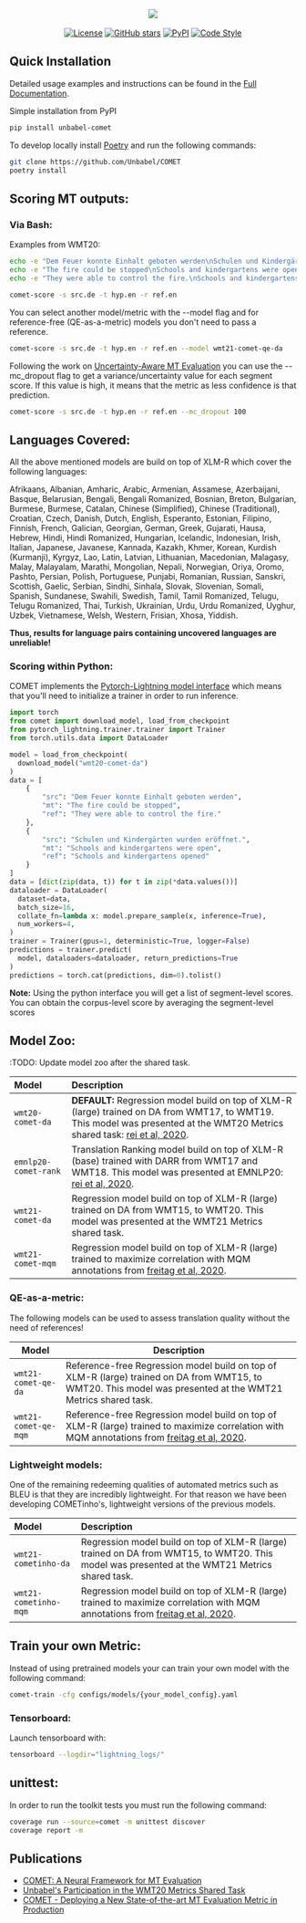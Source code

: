 <p align="center">
  <img src="https://raw.githubusercontent.com/Unbabel/COMET/master/docs/source/_static/img/COMET_lockup-dark.png">
  <br />
  <br />
  <a href="https://github.com/Unbabel/COMET/blob/master/LICENSE"><img alt="License" src="https://img.shields.io/github/license/Unbabel/COMET" /></a>
  <a href="https://github.com/Unbabel/COMET/stargazers"><img alt="GitHub stars" src="https://img.shields.io/github/stars/Unbabel/COMET" /></a>
  <a href=""><img alt="PyPI" src="https://img.shields.io/pypi/v/unbabel-comet" /></a>
  <a href="https://github.com/psf/black"><img alt="Code Style" src="https://img.shields.io/badge/code%20style-black-black" /></a>
</p>

## Quick Installation

Detailed usage examples and instructions can be found in the [Full Documentation](https://unbabel.github.io/COMET/html/index.html).

Simple installation from PyPI

```bash
pip install unbabel-comet
```

To develop locally install [Poetry](https://python-poetry.org/docs/#installation) and run the following commands:
```bash
git clone https://github.com/Unbabel/COMET
poetry install
```

## Scoring MT outputs:

### Via Bash:

Examples from WMT20:

```bash
echo -e "Dem Feuer konnte Einhalt geboten werden\nSchulen und Kindergärten wurden eröffnet." >> src.de
echo -e "The fire could be stopped\nSchools and kindergartens were open" >> hyp.en
echo -e "They were able to control the fire.\nSchools and kindergartens opened" >> ref.en
```

```bash
comet-score -s src.de -t hyp.en -r ref.en
```

You can select another model/metric with the --model flag and for reference-free (QE-as-a-metric) models you don't need to pass a reference.

```bash
comet-score -s src.de -t hyp.en -r ref.en --model wmt21-comet-qe-da
```

Following the work on [Uncertainty-Aware MT Evaluation]() you can use the --mc_dropout flag to get a variance/uncertainty value for each segment score. If this value is high, it means that the metric as less confidence is that prediction.

```bash
comet-score -s src.de -t hyp.en -r ref.en --mc_dropout 100
```

## Languages Covered:

All the above mentioned models are build on top of XLM-R which cover the following languages:

Afrikaans, Albanian, Amharic, Arabic, Armenian, Assamese, Azerbaijani, Basque, Belarusian, Bengali, Bengali Romanized, Bosnian, Breton, Bulgarian, Burmese, Burmese, Catalan, Chinese (Simplified), Chinese (Traditional), Croatian, Czech, Danish, Dutch, English, Esperanto, Estonian, Filipino, Finnish, French, Galician, Georgian, German, Greek, Gujarati, Hausa, Hebrew, Hindi, Hindi Romanized, Hungarian, Icelandic, Indonesian, Irish, Italian, Japanese, Javanese, Kannada, Kazakh, Khmer, Korean, Kurdish (Kurmanji), Kyrgyz, Lao, Latin, Latvian, Lithuanian, Macedonian, Malagasy, Malay, Malayalam, Marathi, Mongolian, Nepali, Norwegian, Oriya, Oromo, Pashto, Persian, Polish, Portuguese, Punjabi, Romanian, Russian, Sanskri, Scottish, Gaelic, Serbian, Sindhi, Sinhala, Slovak, Slovenian, Somali, Spanish, Sundanese, Swahili, Swedish, Tamil, Tamil Romanized, Telugu, Telugu Romanized, Thai, Turkish, Ukrainian, Urdu, Urdu Romanized, Uyghur, Uzbek, Vietnamese, Welsh, Western, Frisian, Xhosa, Yiddish.

**Thus, results for language pairs containing uncovered languages are unreliable!**

### Scoring within Python:

COMET implements the [Pytorch-Lightning model interface](https://pytorch-lightning.readthedocs.io/en/1.3.8/common/lightning_module.html) which means that you'll need to initialize a trainer in order to run inference.

```python
import torch
from comet import download_model, load_from_checkpoint
from pytorch_lightning.trainer.trainer import Trainer
from torch.utils.data import DataLoader

model = load_from_checkpoint(
  download_model("wmt20-comet-da")
)
data = [
    {
        "src": "Dem Feuer konnte Einhalt geboten werden",
        "mt": "The fire could be stopped",
        "ref": "They were able to control the fire."
    },
    {
        "src": "Schulen und Kindergärten wurden eröffnet.",
        "mt": "Schools and kindergartens were open",
        "ref": "Schools and kindergartens opened"
    }
]
data = [dict(zip(data, t)) for t in zip(*data.values())]
dataloader = DataLoader(
  dataset=data,
  batch_size=16,
  collate_fn=lambda x: model.prepare_sample(x, inference=True),
  num_workers=4,
)
trainer = Trainer(gpus=1, deterministic=True, logger=False)
predictions = trainer.predict(
  model, dataloaders=dataloader, return_predictions=True
)
predictions = torch.cat(predictions, dim=0).tolist()
```

**Note:** Using the python interface you will get a list of segment-level scores. You can obtain the corpus-level score by averaging the segment-level scores

## Model Zoo:

:TODO: Update model zoo after the shared task.

| Model              |               Description                        |
| :--------------------- | :------------------------------------------------ |
| `wmt20-comet-da` | **DEFAULT:** Regression model build on top of XLM-R (large) trained on DA from WMT17, to WMT19. This model was presented at the WMT20 Metrics shared task: [rei et al, 2020](https://aclanthology.org/2020.wmt-1.101.pdf). |
| `emnlp20-comet-rank` | Translation Ranking model build on top of XLM-R (base) trained with DARR from WMT17 and WMT18. This model was presented at EMNLP20: [rei et al, 2020](https://aclanthology.org/2020.emnlp-main.213.pdf). |
| `wmt21-comet-da` | Regression model build on top of XLM-R (large) trained on DA from WMT15, to WMT20. This model was presented at the WMT21 Metrics shared task. |
| `wmt21-comet-mqm` | Regression model build on top of XLM-R (large) trained to maximize correlation with MQM annotations from [freitag et al, 2020](https://arxiv.org/pdf/2104.14478.pdf). |

### QE-as-a-metric:
The following models can be used to assess translation quality without the need of references! 

| Model              |               Description                        |
| -------------------- | -------------------------------- |
| `wmt21-comet-qe-da` | Reference-free Regression model build on top of XLM-R (large) trained on DA from WMT15, to WMT20. This model was presented at the WMT21 Metrics shared task. |
| `wmt21-comet-qe-mqm` | Reference-free Regression model build on top of XLM-R (large) trained to maximize correlation with MQM annotations from [freitag et al, 2020](https://arxiv.org/pdf/2104.14478.pdf). |

### Lightweight models:
One of the remaining redeeming qualities of automated metrics such as BLEU is that they are incredibly lightweight. For that reason we have been developing COMETinho's, lightweight versions of the previous models.

| Model              |               Description                        |
| :--------------------- | :------------------------------------------------ |
| `wmt21-cometinho-da` | Regression model build on top of XLM-R (large) trained on DA from WMT15, to WMT20. This model was presented at the WMT21 Metrics shared task. |
| `wmt21-cometinho-mqm` | Regression model build on top of XLM-R (large) trained to maximize correlation with MQM annotations from [freitag et al, 2020](https://arxiv.org/pdf/2104.14478.pdf). |

## Train your own Metric: 

Instead of using pretrained models your can train your own model with the following command:
```bash
comet-train -cfg configs/models/{your_model_config}.yaml
```

### Tensorboard:

Launch tensorboard with:
```bash
tensorboard --logdir="lightning_logs/"
```

## unittest:
In order to run the toolkit tests you must run the following command:

```bash
coverage run --source=comet -m unittest discover
coverage report -m
```

## Publications

- [COMET: A Neural Framework for MT Evaluation](https://www.aclweb.org/anthology/2020.emnlp-main.213)
- [Unbabel's Participation in the WMT20 Metrics Shared Task](https://aclanthology.org/2020.wmt-1.101/)
- [COMET - Deploying a New State-of-the-art MT Evaluation Metric in Production](https://www.aclweb.org/anthology/2020.amta-user.4)
